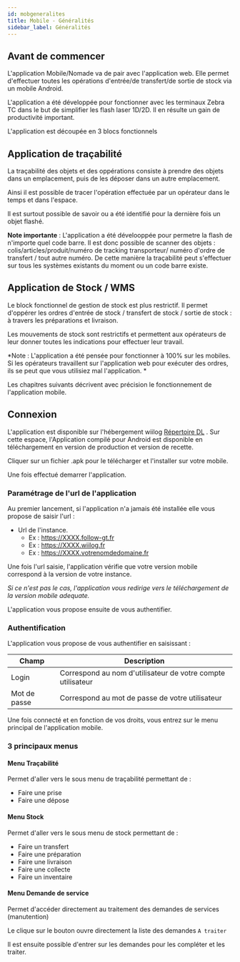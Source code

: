 ```yaml
---
id: mobgeneralites
title: Mobile - Généralités
sidebar_label: Généralités
---
```


## Avant de commencer

L'application Mobile/Nomade va de pair avec l'application web. Elle permet d'effectuer toutes les opérations d'entrée/de transfert/de sortie de stock via un mobile Android.

L'application a été développée pour fonctionner avec les terminaux Zebra TC dans le but de simplifier les flash laser 1D/2D. Il en résulte un gain de productivité important.

L'application est découpée en 3 blocs fonctionnels

## Application de traçabilité 

La traçabilité des objets et des oppérations consiste à prendre des objets dans un emplacement, puis de les déposer dans un autre emplacement.

Ainsi il est possible de tracer l'opération effectuée par un opérateur dans le temps et dans l'espace.

Il est surtout possible de savoir ou a été identifié pour la dernière fois un objet flashé.

**Note importante** : L'application a été dévelooppée pour permetre la flash de n'importe quel code barre. Il est donc possible de scanner des objets : colis/articles/produit/numéro de tracking transporteur/ numéro d'ordre de transfert / tout autre numéro. De cette manière la traçabilité peut s'effectuer sur tous les systèmes existants du moment ou un code barre existe.


## Application de Stock / WMS

Le block fonctionnel de gestion de stock est plus restrictif. Il permet d'oppérer les ordres d'entrée de stock / transfert de stock / sortie de stock : à travers les préparations et livraison. 

Les mouvements de stock sont restrictifs et permettent aux opérateurs de leur donner toutes les indications pour effectuer leur travail. 

*Note : L'application a été pensée pour fonctionner à 100% sur les mobiles. Si les opérateurs travaillent sur l'application web pour exécuter des ordres, ils se peut que vous utilisiez mal l'application. *

Les chapitres suivants décrivent avec précision le fonctionnement de l'application mobile.

## Connexion

L'application est disponible sur l'hébergement wiilog [Répertoire DL](http://wiilog.fr/dl) . Sur cette espace, l'Application compilé pour Android est disponible en téléchargement en version de production et version de recette.

Cliquer sur un fichier .apk pour le télécharger et l'installer sur votre mobile.

Une fois effectué demarrer l'application.

### Paramétrage de l'url de l'application

Au premier lancement, si l'application n'a jamais été installée elle vous propose de saisir l'url : 
- Url de l'instance.
    - Ex : https://XXXX.follow-gt.fr
    - Ex : https://XXXX.wiilog.fr
    - Ex : https://XXXX.votrenomdedomaine.fr

Une fois l'url saisie, l'application vérifie que votre version mobile correspond à la version de votre instance.

*Si ce n'est pas le cas, l'application vous redirige vers le téléchargement de la version mobile adequate.*

L'application vous propose ensuite de vous authentifier.

### Authentification

L'application vous propose de vous authentifier en saisissant : 

Champ | Description
--------- | ----------
Login | Correspond au nom d'utilisateur de votre compte utilisateur
Mot de passe | Correspond au mot de passe de votre utilisateur

Une fois connecté et en fonction de vos droits, vous entrez sur le menu principal de l'application mobile.

### 3 principaux menus

#### Menu Traçabilité

Permet d'aller vers le sous menu de traçabilité permettant de :
- Faire une prise
- Faire une dépose

#### Menu Stock

Permet d'aller vers le sous menu de stock permettant de : 
- Faire un transfert
- Faire une préparation
- Faire une livraison
- Faire une collecte
- Faire un inventaire

#### Menu Demande de service

Permet d'accéder directement au traitement des demandes de services (manutention)

Le clique sur le bouton ouvre directement la liste des demandes `A traiter`

Il est ensuite possible d'entrer sur les demandes pour les compléter et les traiter.

